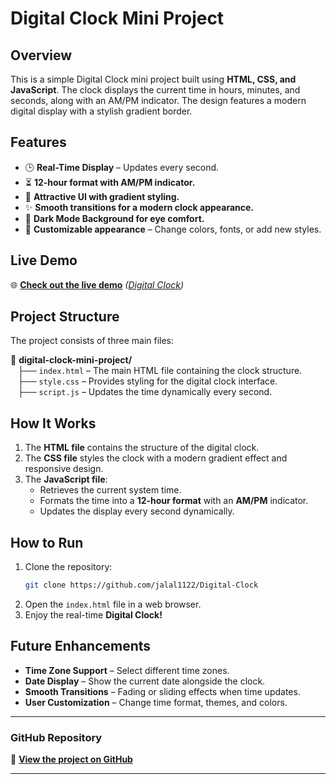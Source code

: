 # Digital Clock Mini Project

## Overview
This is a simple Digital Clock mini project built using **HTML, CSS, and JavaScript**. The clock displays the current time in hours, minutes, and seconds, along with an AM/PM indicator. The design features a modern digital display with a stylish gradient border.

## Features

- 🕒 **Real-Time Display** – Updates every second.
- ⏳ **12-hour format with AM/PM indicator.**
- 🎨 **Attractive UI with gradient styling.**
- ✨ **Smooth transitions for a modern clock appearance.**
- 🌙 **Dark Mode Background for eye comfort.**
- 🎨 **Customizable appearance** – Change colors, fonts, or add new styles.

## Live Demo
🌐 **[Check out the live demo](#)** *([Digital Clock](https://mjdigitalclock.vercel.app/))*

## Project Structure

The project consists of three main files:

📂 **digital-clock-mini-project/**  
&nbsp;&nbsp; ├── `index.html` – The main HTML file containing the clock structure.  
&nbsp;&nbsp; ├── `style.css` – Provides styling for the digital clock interface.  
&nbsp;&nbsp; ├── `script.js` – Updates the time dynamically every second.

## How It Works
1. The **HTML file** contains the structure of the digital clock.
2. The **CSS file** styles the clock with a modern gradient effect and responsive design.
3. The **JavaScript file**:
   - Retrieves the current system time.
   - Formats the time into a **12-hour format** with an **AM/PM** indicator.
   - Updates the display every second dynamically.

## How to Run
1. Clone the repository:
   ```sh
   git clone https://github.com/jalal1122/Digital-Clock
   ```
2. Open the `index.html` file in a web browser.
3. Enjoy the real-time **Digital Clock!**

## Future Enhancements
- **Time Zone Support** – Select different time zones.
- **Date Display** – Show the current date alongside the clock.
- **Smooth Transitions** – Fading or sliding effects when time updates.
- **User Customization** – Change time format, themes, and colors.

---

### GitHub Repository
📌 **[View the project on GitHub](https://github.com/jalal1122/Digital-Clock)**

---

